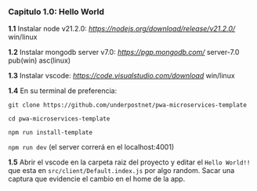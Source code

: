 ### Capitulo 1.0: Hello World

**1.1** Instalar node v21.2.0: *https://nodejs.org/download/release/v21.2.0/* win/linux

**1.2** Instalar mongodb server v7.0: *https://pgp.mongodb.com/* server-7.0 pub(win) asc(linux)

**1.3** Instalar vscode: *https://code.visualstudio.com/download* win/linux

**1.4** En su terminal de preferencia:

`git clone https://github.com/underpostnet/pwa-microservices-template`

`cd pwa-microservices-template`

`npm run install-template`

`npm run dev` (el server correrá en el localhost:4001)

**1.5** Abrir el vscode en la carpeta raiz del proyecto y editar el `Hello World!!` que esta en `src/client/Default.index.js` por algo random. Sacar una captura que evidencie el cambio en el home de la app.
